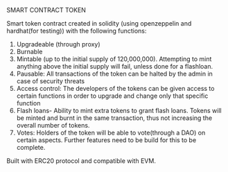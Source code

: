 SMART CONTRACT TOKEN

Smart token contract created in solidity (using openzeppelin and hardhat(for testing)) with the following functions:

1. Upgradeable (through proxy)
2. Burnable
3. Mintable (up to the initial supply of 120,000,000). Attempting to mint anything above the initial supply will fail, unless done for a flashloan.
4. Pausable: All transactions of the token can be halted by the admin in case of security threats
5. Access control: The developers of the tokens can be given access to certain functions in order to upgrade and change only that specific function
6. Flash loans- Ability to mint extra tokens to grant flash loans. Tokens will be minted and burnt in the same transaction, thus not increasing the overall number of tokens.
7. Votes: Holders of the token will be able to vote(through a DAO) on certain aspects. Further features need to be build for this to be complete.

Built with ERC20 protocol and compatible with EVM.
